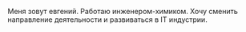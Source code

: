 Меня зовут евгений. Работаю инженером-химиком. Хочу сменить направление деятельности и развиваться в IT индустрии.